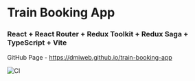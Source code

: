 # Train Booking App

### React + React Router + Redux Toolkit + Redux Saga + TypeScript + Vite

GitHub Page - https://dmiweb.github.io/train-booking-app

![CI](https://github.com/dmiweb/train-booking-app/actions/workflows/web.yml/badge.svg)
